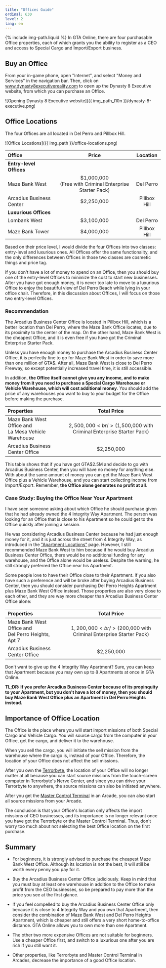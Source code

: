 ```yaml
---
title: "Offices Guide"
ordinal: 630
level: 2
lang: en
---
```

{% include img-path.liquid %}
In GTA Online, there are four purchasable Office properties, each of which
grants you the ability to register as a CEO and access to Special Cargo and
Import/Export business.

## Buy an Office

From your in-game phone, open "Internet", and select "Money and Services" in
the navigation bar. Then, click on www.dynasty8executivereality.com to open up
the Dynasty 8 Executive website, from which you can purchase an Office.

![Opening Dynasty 8 Executive
website]({{ img_path_l10n }}/dynasty-8-executive.png)

## Office Locations

The four Offices are all located in Del Perro and Pillbox Hill.

![Office Locations]({{ img_path }}/office-locations.png)

| Office                   |   Price    |   Location   |
| :-----                   |   :---:    |   :------:   |
| **Entry-level Offices**  |
| Maze Bank West           | $1,000,000<br />(Free with Criminal Enterprise Starter Pack) |  Del Perro   |
| Arcadius Business Center | $2,250,000 | Pillbox Hill |
| **Luxurious Offices**    |
| Lombank West             | $3,100,000 |  Del Perro   |
| Maze Bank Tower          | $4,000,000 | Pillbox Hill |

Based on their price level, I would divide the four Offices into two classes:
entry-level and luxurious ones. All Offices offer the same functionality, and
the only differences between Offices in those two classes are cosmetic things
and price tag.

If you don't have a lot of money to spend on an Office, then you should buy one
of the entry-level Offices to minimize the cost to start new businesses. After
you have got enough money, it is never too late to move to a luxurious Office
to enjoy the beautiful view of Del Perro Beach while lying in your office
chair. Therefore, in this discussion about Offices, I will focus on those two
entry-level Offices.

### Recommendation

The Arcadius Business Center Office is located in Pillbox Hill, which is a
better location than Del Perro, where the Maze Bank Office locates, due to its
proximity to the center of the map. On the other hand, Maze Bank West is the
cheapest Office, and it is even free if you have got the Criminal Enterprise
Starter Pack.

Unless you have enough money to purchase the Arcadius Business Center Office,
it is perfectly fine to go for Maze Bank West in order to save more than one
million of GTA$. After all, Maze Bank West is close to Del Perro Freeway, so
except potentially increased travel time, it is still accessible.

In addition, **the Office itself cannot give you any income, and to make money
from it you need to purchase a Special Cargo Warehouse or Vehicle Warehouse,
which will cost additional money**. You should add the price of any warehouses
you want to buy to your budget for the Office before making the purchase.

| Properties | Total Price |
| :--------- | :---------: |
| Maze Bank West Office and<br />La Mesa Vehicle Warehouse | $2,500,000<br />($1,500,000 with Criminal Enterprise Starter Pack) |
| Arcadius Business Center Office | $2,250,000 |

This table shows that if you have got GTA$2.5M and decide to go with Arcadius
Business Center, then you will have no money for anything else. With about the
same amount of money you can get the Maze Bank West Office plus a Vehicle
Warehouse, and you can start collecting income from Import/Export. Remember,
**the Office alone generates no profit at all**.

### Case Study: Buying the Office Near Your Apartment

I have seen someone asking about which Office he should purchase given that he
had already owned the 4 Integrity Way Apartment. The person was looking for an
Office that is close to his Apartment so he could get to the Office quickly
after joining a session.

He was considering Arcadius Business Center because he had just enough money
for it, and it is just across the street from 4 Integrity Way, as introduced in
the ["Apartment Locations"](apartment-locations#4-integrity-way) page. However,
I still recommended Maze Bank West to him because if he would buy Arcadius
Business Center Office, there would be no additional funding for any warehouse,
and the Office alone would be useless. Despite the warning, he still strongly
preferred the Office near his Apartment.

Some people love to have their Office close to their Apartment. If you also
have such a preference and will be broke after buying Arcadius Business Center,
then you should consider purchasing Del Perro Heights Apartment plus Maze Bank
West Office instead. Those properties are also very close to each other, and
they are way more cheaper than Arcadius Business Center Office alone:

| Properties | Total Price |
| :--------- | :---------: |
| Maze Bank West Office and<br />Del Perro Heights, Apt 7 | $1,200,000<br />($200,000 with Criminal Enterprise Starter Pack) |
| Arcadius Business Center Office | $2,250,000 |

Don't want to give up the 4 Integrity Way Apartment? Sure, you can keep that
Apartment because you may own up to 8 Apartments at once in GTA Online.

**TL;DR: If you prefer Arcadius Business Center because of its propinquity to
your Apartment, but you don't have a lot of money, then you should buy Maze
Bank West Office plus an Apartment in Del Perro Heights instead.**

## Importance of Office Location

The Office is the place where you will start import missions of both Special
Cargo and Vehicle Cargo. You will source cargo from the computer in your
Office, get the cargo, and deliver it to the warehouse.

When you sell the cargo, you will initiate the sell mission from the warehouse
where the cargo is, instead of your Office. Therefore, the location of your
Office does not affect the sell missions.

After you own the [Terrorbyte](null), the location of your Office will no
longer matter at all because you can start source missions from the
touch-screen computer in Terrorbyte's Nerve Center, and since you can drive
your Terrorbyte to anywhere, the source missions can also be initiated
anywhere.

After you get the [Master Control Terminal](null) in an Arcade, you can also
start all source missions from your Arcade.

The conclusion is that your Office's location only affects the import missions
of CEO businesses, and its importance is no longer relevant once you have got
the Terrorbyte or the Master Control Terminal. Thus, don't worry too much about
not selecting the best Office location on the first purchase.

## Summary

- For beginners, it is strongly advised to purchase the cheapest Maze Bank West
  Office. Although its location is not the best, it will still be worth every
  penny you pay for it.

- Buy the Arcadius Business Center Office judiciously. Keep in mind that you
  must buy at least one warehouse in addition to the Office to make profit from
  the CEO businesses, so be prepared to pay more than the price you see at the
  first glance.

- If you feel compelled to buy the Arcadius Business Center Office only because
  it is close to 4 Integrity Way and you own that Apartment, then consider the
  combination of Maze Bank West and Del Perro Heights Apartment, which is
  cheaper and still offers a very short home-to-office distance. GTA Online
  allows you to own more than one Apartment.

- The other two more expensive Offices are not suitable for beginners. Use a
  cheaper Office first, and switch to a luxurious one after you are rich if you
  still want it.

- Other properties, like Terrorbyte and Master Control Terminal in Arcades,
  decrease the importance of a good Office location.
